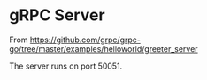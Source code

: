 # gRPC Server

From https://github.com/grpc/grpc-go/tree/master/examples/helloworld/greeter_server

The server runs on port 50051.
